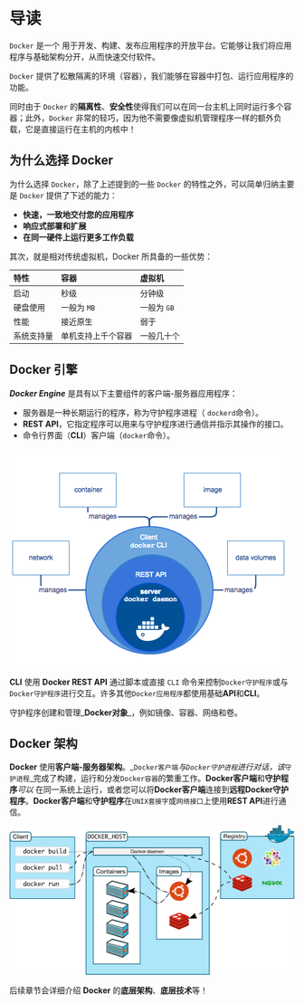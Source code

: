 # 导读

`Docker` 是一个 用于开发、构建、发布应用程序的开放平台。它能够让我们将应用程序与基础架构分开，从而快速交付软件。

`Docker` 提供了松散隔离的环境（容器），我们能够在容器中打包、运行应用程序的功能。

同时由于 `Docker` 的**隔离性**、**安全性**使得我们可以在同一台主机上同时运行多个容器；此外，`Docker` 非常的轻巧，因为他不需要像虚拟机管理程序一样的额外负载，它是直接运行在主机的内核中！

## 为什么选择 Docker

为什么选择 `Docker`，除了上述提到的一些 `Docker` 的特性之外，可以简单归纳主要是 `Docker` 提供了下述的能力：

* **快速，一致地交付您的应用程序**
* **响应式部署和扩展**
* **在同一硬件上运行更多工作负载**

其次，就是相对传统虚拟机，Docker 所具备的一些优势：

| 特性 | 容器 | 虚拟机 |
| :--- | :--- | :--- |
| 启动 | 秒级 | 分钟级 |
| 硬盘使用 | 一般为 `MB` | 一般为 `GB` |
| 性能 | 接近原生 | 弱于 |
| 系统支持量 | 单机支持上千个容器 | 一般几十个 |

## Docker 引擎

_**Docker Engine**_ 是具有以下主要组件的客户端-服务器应用程序：

* 服务器是一种长期运行的程序，称为守护程序进程（ `dockerd`命令）。
* **REST API**，它指定程序可以用来与守护程序进行通信并指示其操作的接口。
* 命令行界面（**CLI**）客户端（`docker`命令）。

![](.gitbook/assets/image.png)

**CLI** 使用 **Docker REST API** 通过脚本或直接 `CLI` 命令来控制`Docker守护程序`或与`Docker守护程序`进行交互。许多其他`Docker应用程序`都使用基础**API**和**CLI**。

守护程序创建和管理_**Docker对象**_，例如镜像、容器、网络和卷。

## Docker 架构

**Docker** 使用**客户端-服务器架构**。_`Docker客户端`_与`Docker守护进程`进行对话，该_`守护进程`_完成了构建，运行和分发`Docker容器`的繁重工作。**Docker客户端**和**守护程序**_可以_ 在同一系统上运行，或者您可以将**Docker客户端**连接到**远程Docker守护程序**。**Docker客户端**和**守护程序**在`UNIX套接字`或`网络接口`上使用**REST API**进行通信。

![](.gitbook/assets/image%20%281%29.png)

后续章节会详细介绍 **Docker** 的**底层架构**、**底层技术**等！

